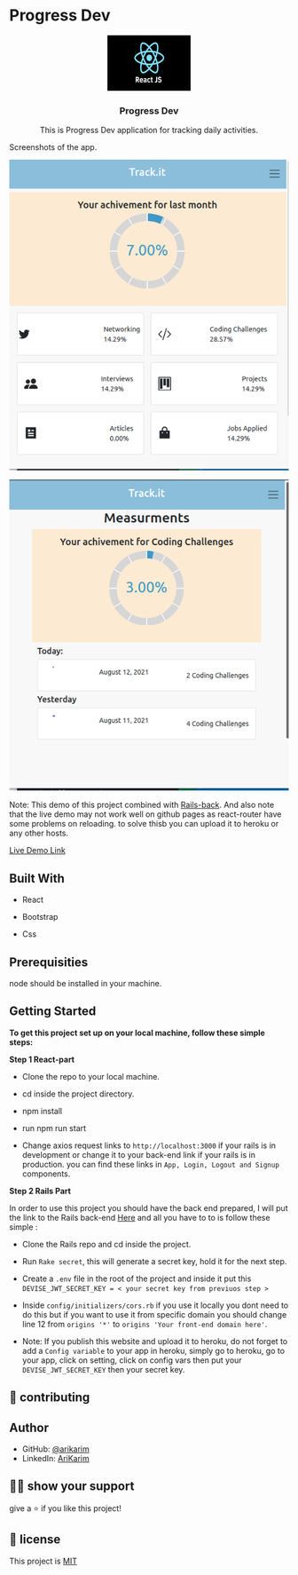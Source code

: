 # Progress Dev

<p align="center">
    <img src="src/images/react.png" alt="Logo" width="150" height="100">
  <h3 align="center">Progress Dev</h3>

  <p align="center">
This is Progress Dev application for tracking daily activities.
  </p>
</p

## Screenshots of the app.

![image](./src/images/s1.png)

![image](./src/images/s2.png)

Note: This demo of this project combined with [Rails-back](https://github.com/arikarim/Angel).
And also note that the live demo may not work well on github pages as react-router have some problems on reloading.
to solve thisb you can upload it to heroku or any other hosts.

[Live Demo Link](http://arikarim.me/Tracking-Front/)

## Built With

- React

- Bootstrap

- Css

## Prerequisities

node should be installed in your machine.

## Getting Started

**To get this project set up on your local machine, follow these simple steps:**

**Step 1 React-part**<br>

- Clone the repo to your local machine.

- cd inside the project directory.

- npm install

- run npm run start

- Change axios request links to `http://localhost:3000` if your rails is in development or change it to your back-end link if your rails is in production. you can find these links in `App, Login, Logout and Signup` components.

**Step 2 Rails Part**<br>

In order to use this project you should have the back end prepared, I will put the link to the Rails back-end [Here](https://github.com/arikarim/Angel) and all you have to to is follow these simple :

- Clone the Rails repo and cd inside the project.

- Run `Rake secret`, this will generate a secret key, hold it for the next step.

- Create a `.env` file in the root of the project and inside it put this `DEVISE_JWT_SECRET_KEY = < your secret key from previuos step >`

- Inside `config/initializers/cors.rb` if you use it locally you dont need to do this but if you want to use it from specific domain you should change line 12 from `origins '*'` to `origins 'Your front-end domain here'`.

- Note: If you publish this website and upload it to heroku, do not forget to add a `Config variable` to your app in heroku, simply go to heroku, go to your app, click on setting, click on config vars then put your `DEVISE_JWT_SECRET_KEY` then your secret key.

## 🤝 contributing

## Author

- GitHub: [@arikarim](https://github.com/arikarim)
- LinkedIn: [AriKarim](https://www.linkedin.com/in/ari-karim-523bb81b3)

## 🙋‍♂ show your support

give a ⭐️ if you like this project!

## 📝 license

This project is [MIT](lisenced)
